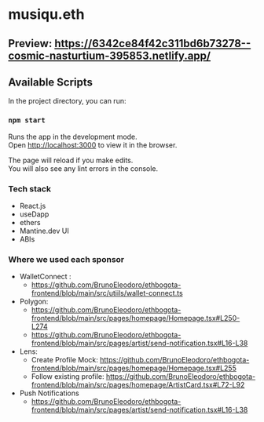 # musiqu.eth

## Preview: https://6342ce84f42c311bd6b73278--cosmic-nasturtium-395853.netlify.app/

## Available Scripts

In the project directory, you can run:

### `npm start`

Runs the app in the development mode.\
Open [http://localhost:3000](http://localhost:3000) to view it in the browser.

The page will reload if you make edits.\
You will also see any lint errors in the console.

### Tech stack
  
  - React.js
  - useDapp
  - ethers
  - Mantine.dev UI
  - ABIs
  
### Where we used each sponsor

  - WalletConnect : 
     - https://github.com/BrunoEleodoro/ethbogota-frontend/blob/main/src/utiils/wallet-connect.ts
  - Polygon: 
     - https://github.com/BrunoEleodoro/ethbogota-frontend/blob/main/src/pages/homepage/Homepage.tsx#L250-L274
     - https://github.com/BrunoEleodoro/ethbogota-frontend/blob/main/src/pages/artist/send-notification.tsx#L16-L38
  - Lens: 
     - Create Profile Mock: https://github.com/BrunoEleodoro/ethbogota-frontend/blob/main/src/pages/homepage/Homepage.tsx#L255
     - Follow existing profile: https://github.com/BrunoEleodoro/ethbogota-frontend/blob/main/src/pages/homepage/ArtistCard.tsx#L72-L92
  - Push Notifications
    - https://github.com/BrunoEleodoro/ethbogota-frontend/blob/main/src/pages/artist/send-notification.tsx#L16-L38
